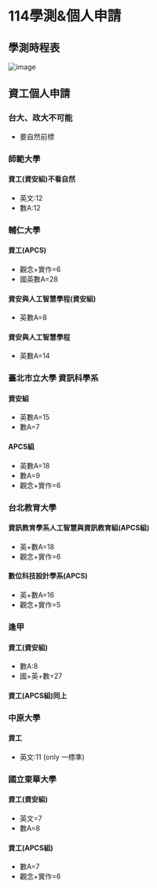 # 114學測&個人申請
## 學測時程表

![image](https://hackmd.io/_uploads/ryW8Lk44kl.png)

## 資工個人申請

### 台大、政大不可能
* 要自然前標

### 師範大學

#### 資工(資安組)不看自然
* 英文:12
* 數A:12

### 輔仁大學
#### 資工(APCS)
* 觀念+實作=6
* 國英數A=28
#### 資安與人工智慧學程(資安組)
* 英數A=8
#### 資安與人工智慧學程
* 英數A=14

### 臺北市立大學 資訊科學系
#### 資安組
* 英數A=15
* 數A=7
#### APCS組
* 英數A=18
* 數A=9
* 觀念+實作=6

### 台北教育大學
#### 資訊教育學系人工智慧與資訊教育組(APCS組)
* 英+數A=18
* 觀念+實作=6
#### 數位科技設計學系(APCS)
* 英+數A=16
* 觀念+實作=5

### 逢甲
#### 資工(資安組)
* 數A:8
* 國+英+數=27
#### 資工(APCS組)同上

### 中原大學
#### 資工
* 英文:11 (only 一標準)

### 國立東華大學
#### 資工(資安組)
* 英文=7
* 數A=8
#### 資工(APCS組)
* 數A=7
* 觀念+實作=6




